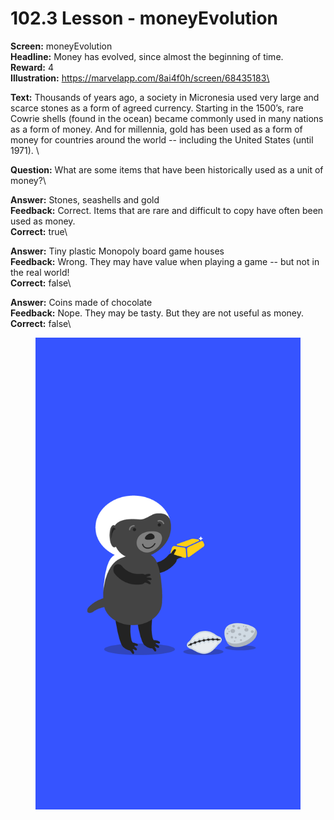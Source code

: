 # 102.3 Lesson - moneyEvolution

**Screen:** moneyEvolution\
**Headline:** Money has evolved, since almost the beginning of time.\
**Reward:** 4\
**Illustration:** https://marvelapp.com/8ai4f0h/screen/68435183\

**Text:** Thousands of years ago, a society in Micronesia used very large and scarce stones as a form of agreed currency. Starting in the 1500’s, rare Cowrie shells (found in the ocean) became commonly used in many nations as a form of money. And for millennia, gold has been used as a form of money for countries around the world -- including the United States (until 1971).
\

**Question:** What are some items that have been historically used as a unit of money?\

**Answer:** Stones, seashells and gold\
**Feedback:** Correct. Items that are rare and difficult to copy have often been used as money.\
**Correct:** true\

**Answer:** Tiny plastic Monopoly board game houses\
**Feedback:** Wrong. They may have value when playing a game -- but not in the real world!\
**Correct:** false\

**Answer:** Coins made of chocolate\
**Feedback:** Nope. They may be tasty. But they are not useful as money.\
**Correct:** false\


<figure><img src="../.gitbook/assets/image (10).png" alt=""><figcaption></figcaption></figure>

